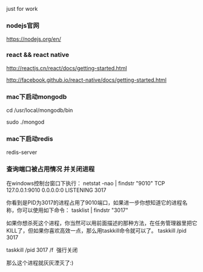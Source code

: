 just for work

### nodejs官网

https://nodejs.org/en/

### react && react native

http://reactjs.cn/react/docs/getting-started.html

http://facebook.github.io/react-native/docs/getting-started.html

### mac下启动mongodb

cd /usr/local/mongodb/bin

sudo ./mongod

### mac下启动redis

redis-server

### 查询端口被占用情况 并关闭进程

在windows控制台窗口下执行：
netstat -nao | findstr "9010"
TCP 127.0.0.1:9010 0.0.0.0:0 LISTENING 3017

你看到是PID为3017的进程占用了9010端口，如果进一步你想知道它的进程名称，你可以使用如下命令：
tasklist | findstr "3017"

如果你想杀死这个进程，你当然可以用前面描述的那种方法，在任务管理器里把它KILL了，但如果你喜欢高效一点，那么用taskkill命令就可以了。
taskkill /pid 3017

taskkill /pid 3017 /f  强行关闭

那么这个进程就灰灰湮灭了:)
